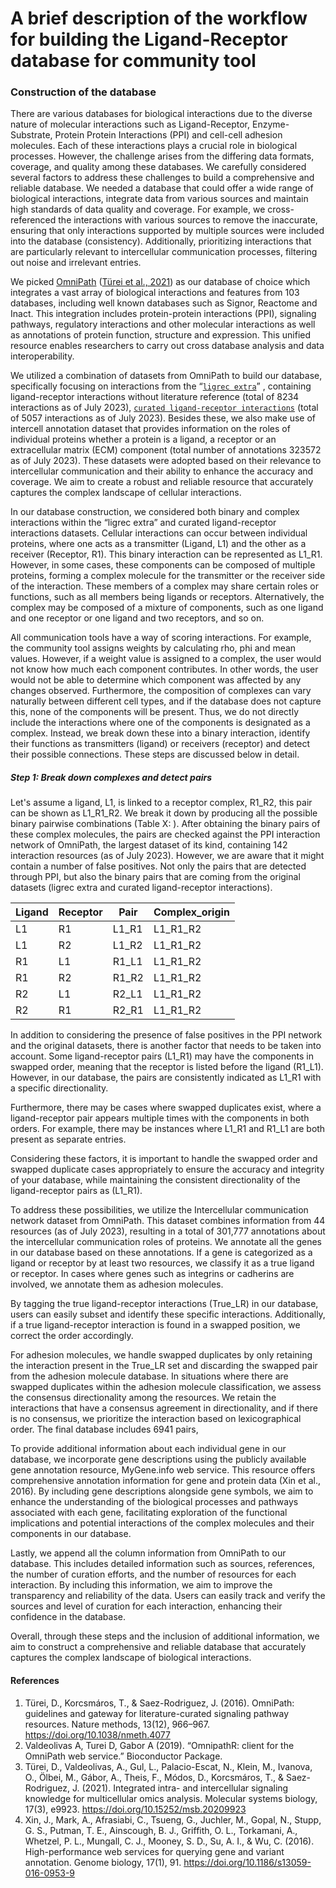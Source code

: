 A brief description of the workflow for building the Ligand-Receptor database for community tool
========

### Construction of the database

There are various databases for biological interactions due to the diverse nature of molecular interactions such as Ligand-Receptor, Enzyme-Substrate, Protein Protein Interactions (PPI) and cell-cell adhesion molecules. Each of these interactions plays a crucial role in biological processes. However, the challenge arises from the differing data formats, coverage, and quality among these databases. We carefully considered several factors to address these challenges to build a comprehensive and reliable database. We needed a database that could offer a wide range of biological interactions, integrate data from various sources and maintain high standards of data quality and coverage. For example, we cross-referenced the interactions with various sources to remove the inaccurate, ensuring that only interactions supported by multiple sources were included into the database (consistency). Additionally, prioritizing interactions that are particularly relevant to intercellular communication processes, filtering out noise and irrelevant entries. 

We picked [OmniPath](https://omnipathdb.org/) ([Türei et al., 2021](https://www.embopress.org/doi/full/10.15252/msb.20209923)) as our database of choice which integrates a vast array of biological interactions and features from 103 databases, including well known databases such as Signor, Reactome and Inact. This integration includes protein-protein interactions (PPI), signaling pathways, regulatory interactions and other molecular interactions as well as annotations of protein function, structure and expression. This unified resource enables researchers to carry out cross database analysis and data interoperability. 

We utilized a combination of datasets from OmniPath to build our database, specifically focusing on interactions from the “[`ligrec extra`](https://r.omnipathdb.org/reference/import_ligrecextra_interactions.html)” , containing ligand-receptor interactions without literature reference (total of 8234 interactions as of July 2023), [`curated ligand-receptor interactions`](https://r.omnipathdb.org/reference/curated_ligand_receptor_interactions.html) (total of 5057 interactions as of July 2023). Besides these, we also make use of intercell annotation dataset that provides information on the roles of individual proteins whether a protein is a ligand, a receptor or an extracellular matrix (ECM) component (total number of annotations 323572 as of July 2023). These datasets were adopted based on their relevance to intercellular communication and their ability to enhance the accuracy and coverage. We aim to create a robust and reliable resource that accurately captures the complex landscape of cellular interactions. 

In our database construction, we considered both binary and complex interactions within the “ligrec extra” and curated ligand-receptor interactions datasets. Cellular interactions can occur between individual proteins, where one acts as a transmitter (Ligand, L1) and the other as a receiver (Receptor, R1). This binary interaction can be represented as L1_R1. However, in some cases, these components can be composed of multiple proteins, forming a complex molecule for the transmitter or the receiver side of the interaction. These members of a complex may share certain roles or functions, such as all members being ligands or receptors. Alternatively, the complex may be composed of a mixture of components, such as one ligand and one receptor or one ligand and two receptors, and so on. 

All communication tools have a way of scoring interactions. For example, the community tool assigns weights by calculating rho, phi and mean values. However, if a weight value is assigned to a complex, the user would not know how much each component contributes. In other words, the user would not be able to determine which component was affected by any changes observed. Furthermore, the composition of complexes can vary naturally between different cell types, and if the database does not capture this, none of the components will be present. Thus, we do not directly include the interactions where one of the components is designated as a complex. Instead, we break down these into a binary interaction, identify their functions as transmitters (ligand) or receivers (receptor) and detect their possible connections. These steps are discussed below in detail. 

##### Step 1: Break down complexes and detect pairs

Let's assume a ligand, L1, is linked to a receptor complex, R1_R2, this pair can be shown as L1_R1_R2. We break it down by producing all the possible binary pairwise combinations (Table X: ). After obtaining the binary pairs of these complex molecules, the pairs are checked against the PPI interaction network of OmniPath, the largest dataset of its kind, containing 142 interaction resources (as of July 2023).  However, we are aware that it might contain a number of false positives. Not only the pairs that are detected through PPI, but also the binary pairs that are coming from the original datasets (ligrec extra and curated ligand-receptor interactions).


| Ligand | Receptor | Pair  | Complex_origin |
|--------|----------|-------|----------------|
| L1     | R1       | L1_R1 | L1_R1_R2       |
| L1     | R2       | L1_R2 | L1_R1_R2       |
| R1     | L1       | R1_L1 | L1_R1_R2       |
| R1     | R2       | R1_R2 | L1_R1_R2       |
| R2     | L1       | R2_L1 | L1_R1_R2       |
| R2     | R1       | R2_R1 | L1_R1_R2       |

In addition to considering the presence of false positives in the PPI network and the original datasets, there is another factor that needs to be taken into account. Some ligand-receptor pairs (L1_R1) may have the components in swapped order, meaning that the receptor is listed before the ligand (R1_L1). However, in our database, the pairs are consistently indicated as L1_R1 with a specific directionality. 

Furthermore, there may be cases where swapped duplicates exist, where a ligand-receptor pair appears multiple times with the components in both orders. For example, there may be instances where L1_R1 and R1_L1 are both present as separate entries. 


Considering these factors, it is important to handle the swapped order and swapped duplicate cases appropriately to ensure the accuracy and integrity of your database, while maintaining the consistent directionality of the ligand-receptor pairs as (L1_R1).



To address these possibilities, we utilize the Intercellular communication network dataset from OmniPath. This dataset combines information from 44 resources (as of July 2023), resulting in a total of 301,777 annotations about the intercellular communication roles of proteins. We annotate all the genes in our database based on these annotations. If a gene is categorized as a ligand or receptor by at least two resources, we classify it as a true ligand or receptor. In cases where genes such as integrins or cadherins are involved, we annotate them as adhesion molecules.

By tagging the true ligand-receptor interactions (True_LR) in our database, users can easily subset and identify these specific interactions. Additionally, if a true ligand-receptor interaction is found in a swapped position, we correct the order accordingly.

For adhesion molecules, we handle swapped duplicates by only retaining the interaction present in the True_LR set and discarding the swapped pair from the adhesion molecule database. In situations where there are swapped duplicates within the adhesion molecule classification, we assess the consensus directionality among the resources. We retain the interactions that have a consensus agreement in directionality, and if there is no consensus, we prioritize the interaction based on lexicographical order. The final database includes 6941 pairs, 

To provide additional information about each individual gene in our database, we incorporate gene descriptions using the publicly available gene annotation resource, MyGene.info web service. This resource offers comprehensive annotation information for gene and protein data (Xin et al., 2016). By including gene descriptions alongside gene symbols, we aim to enhance the understanding of the biological processes and pathways associated with each gene, facilitating exploration of the functional implications and potential interactions of the complex molecules and their components in our database.

Lastly, we append all the column information from OmniPath to our database. This includes detailed information such as sources, references, the number of curation efforts, and the number of resources for each interaction. By including this information, we aim to improve the transparency and reliability of the data. Users can easily track and verify the sources and level of curation for each interaction, enhancing their confidence in the database.


Overall, through these steps and the inclusion of additional information, we aim to construct a comprehensive and reliable database that accurately captures the complex landscape of biological interactions.


#### References
1. Türei, D., Korcsmáros, T., & Saez-Rodriguez, J. (2016). OmniPath: guidelines and gateway for literature-curated signaling pathway resources. Nature methods, 13(12), 966–967. https://doi.org/10.1038/nmeth.4077
2. Valdeolivas A, Turei D, Gabor A (2019). “OmnipathR: client for the OmniPath web service.” Bioconductor Package.
3. Türei, D., Valdeolivas, A., Gul, L., Palacio-Escat, N., Klein, M., Ivanova, O., Ölbei, M., Gábor, A., Theis, F., Módos, D., Korcsmáros, T., & Saez-Rodriguez, J. (2021). Integrated intra- and intercellular signaling knowledge for multicellular omics analysis. Molecular systems biology, 17(3), e9923. https://doi.org/10.15252/msb.20209923
4. Xin, J., Mark, A., Afrasiabi, C., Tsueng, G., Juchler, M., Gopal, N., Stupp, G. S., Putman, T. E., Ainscough, B. J., Griffith, O. L., Torkamani, A., Whetzel, P. L., Mungall, C. J., Mooney, S. D., Su, A. I., & Wu, C. (2016). High-performance web services for querying gene and variant annotation. Genome biology, 17(1), 91. https://doi.org/10.1186/s13059-016-0953-9
